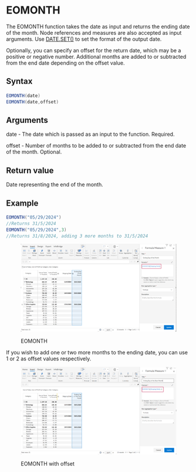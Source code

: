 # EOMONTH

The EOMONTH function takes the date as input and returns the ending date of the month. Node references and measures are also accepted as input arguments. Use [DATE.SET()](https://docs.inforiver.com/\~/changes/mS6jwvARNLHpKqBa4cT9/formula-syntax/date-functions/date.set) to set the format of the output date.

Optionally, you can specify an offset for the return date, which may be a positive or negative number. Additional months are added to or subtracted from the end date depending on the offset value.

## Syntax <a href="#syntax" id="syntax"></a>

```java
EOMONTH(date)
EOMONTH(date,offset)
```

## Arguments <a href="#arguments" id="arguments"></a>

date - The date which is passed as an input to the function. Required.

offset - Number of months to be added to or subtracted from the end date of the month. Optional.

## Return value <a href="#return-value" id="return-value"></a>

Date representing the end of the month.

## Example <a href="#example" id="example"></a>

```java
EOMONTH("05/29/2024")
//Returns 31/5/2024
EOMONTH("05/29/2024",3)
//Returns 31/8/2024, adding 3 more months to 31/5/2024
```

<figure><img src="../../.gitbook/assets/image (727).png" alt=""><figcaption><p>EOMONTH</p></figcaption></figure>

If you wish to add one or two more months to the ending date, you can use 1 or 2 as offset values respectively.

<figure><img src="../../.gitbook/assets/image (728).png" alt=""><figcaption><p>EOMONTH with offset</p></figcaption></figure>
